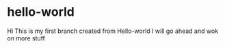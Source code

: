 # hello-world
Hi This is my first branch created from Hello-world
I will go ahead and wok on more stuff
